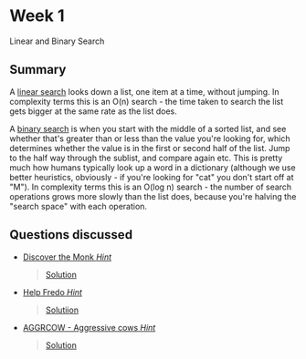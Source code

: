 # Week 1

Linear and Binary Search

## Summary

A [linear search](https://www.geeksforgeeks.org/linear-search/) looks down a list, one item at a time, without jumping. In complexity terms this is an O(n) search - the time taken to search the list gets bigger at the same rate as the list does.

A [binary search](https://www.geeksforgeeks.org/binary-search/) is when you start with the middle of a sorted list, and see whether that's greater than or less than the value you're looking for, which determines whether the value is in the first or second half of the list. Jump to the half way through the sublist, and compare again etc. This is pretty much how humans typically look up a word in a dictionary (although we use better heuristics, obviously - if you're looking for "cat" you don't start off at "M"). In complexity terms this is an O(log n) search - the number of search operations grows more slowly than the list does, because you're halving the "search space" with each operation.

## Questions discussed

* [ Discover the Monk ](https://www.hackerearth.com/practice/algorithms/searching/binary-search/practice-problems/algorithm/discover-the-monk/)
  [*Hint*](https://github.com/IEEE-ASET/XtremeWorkshop/blob/master/Week%201/Hint.txt) 
  > [Solution](https://github.com/IEEE-ASET/XtremeWorkshop/blob/master/Week%201/Discover%20The%20Monk.cpp)

* [ Help Fredo ](https://www.hackerearth.com/practice/algorithms/searching/binary-search/practice-problems/algorithm/help-fredo/)
  [*Hint*](https://github.com/IEEE-ASET/XtremeWorkshop/blob/master/Week%201/Hint.txt)  
  > [Solutiion]()
 
* [ AGGRCOW - Aggressive cows ](https://www.spoj.com/problems/AGGRCOW/)
  [*Hint*](https://github.com/IEEE-ASET/XtremeWorkshop/blob/master/Week%201/Hint.txt)  
  > [Solution](https://github.com/IEEE-ASET/XtremeWorkshop/blob/master/Week%201/AGGRCOW.cpp)
